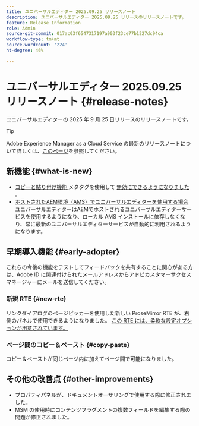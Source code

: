 ```yaml
---
title: ユニバーサルエディター 2025.09.25 リリースノート
description: ユニバーサルエディター 2025.09.25 リリースのリリースノートです。
feature: Release Information
role: Admin
source-git-commit: 017ac03f6547317197a903f23ce77b1227dc94ca
workflow-type: tm+mt
source-wordcount: '224'
ht-degree: 46%

---
```



# ユニバーサルエディター 2025.09.25 リリースノート {#release-notes}

ユニバーサルエディターの 2025 年 9 月 25 日リリースのリリースノートです。

>[!TIP]
>
>Adobe Experience Manager as a Cloud Service の最新のリリースノートについて詳しくは、[このページ](/help/release-notes/release-notes-cloud/release-notes-current.md)を参照してください。

## 新機能 {#what-is-new}

* [ コピーと貼り付け機能 ](/help/sites-cloud/authoring/universal-editor/authoring.md#copy-paste) メタタグを使用して [ 無効にできるようになりました ](/help/implementing/universal-editor/customizing.md#copy-paste)。
* [ ホストされたAEM環境（AMS）でユニバーサルエディターを使用する場合 ](https://experienceleague.adobe.com/ja/docs/experience-manager-65/content/implementing/developing/headless/universal-editor/introduction) ユニバーサルエディターはAEMでホストされるユニバーサルエディターサービスを使用するようになり、ローカル AMS インストールに依存しなくなり、常に最新のユニバーサルエディターサービスが自動的に利用されるようになります。

## 早期導入機能 {#early-adopter}

これらの今後の機能をテストしてフィードバックを共有することに関心がある方は、Adobe ID に関連付けられたメールアドレスからアドビカスタマーサクセスマネージャーにメールを送信してください。

### 新規 RTE {#new-rte}

リンクダイアログのページピッカーを使用した新しい ProseMirror RTE が、右側のパネルで使用できるようになりました。 [ この RTE には、柔軟な設定オプションが用意されています。](/help/implementing/universal-editor/configure-rte.md)

### ページ間のコピー＆ペースト {#copy-paste}

コピー＆ペーストが同じページ内に加えてページ間で可能になりました。

## その他の改善点 {#other-improvements}

* プロパティパネルが、ドキュメントオーサリングで使用する際に修正されました。
* MSM の使用時にコンテンツフラグメントの複数フィールドを編集する際の問題が修正されました。
